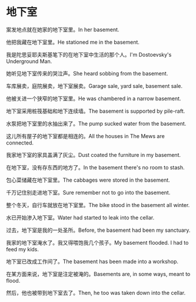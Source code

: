 # 地下室

<p><span class="chinese">案发地点就在她家的地下室里。</span><span class="english">In her basement.</span></p>

<p><span class="chinese">他把我藏在地下室里。</span><span class="english">He stationed me in the basement.</span></p>

<p><span class="chinese">我是陀思妥耶夫斯基笔下的在地下室中生活的那个人。</span><span class="english">I'm Dostoevsky's Underground Man.</span></p>

<p><span class="chinese">她听见地下室传来的哭泣声。</span><span class="english">She heard sobbing from the basement.</span></p>

<p><span class="chinese">车库展卖，庭院展卖，地下室展卖。</span><span class="english">Garage sale, yard sale, basement sale.</span></p>

<p><span class="chinese">他被关进一个狭窄的地下室里。</span><span class="english">He was chambered in a narrow basement.</span></p>

<p><span class="chinese">地下室采用桩筏基础和地下连续墙。</span><span class="english">The basement is supported by pile-raft.</span></p>

<p><span class="chinese">水泵把地下室里的水抽出来了。</span><span class="english">The pump sucked water from the basement.</span></p>

<p><span class="chinese">这儿所有屋子的地下室都是相连的。</span><span class="english">All the houses in The Mews are connected.</span></p>

<p><span class="chinese">我家地下室的家具盖满了灰尘。</span><span class="english">Dust coated the furniture in my basement.</span></p>

<p><span class="chinese">在地下室，没有存东西的地方了。</span><span class="english">In the basement there's no room to stash.</span></p>

<p><span class="chinese">包心菜储藏在地下室里。</span><span class="english">The cabbages were stored in the basement.</span></p>

<p><span class="chinese">千万记住别走进地下室。</span><span class="english">Sure remember not to go into the basement.</span></p>

<p><span class="chinese">整个冬天，自行车就放在地下室里。</span><span class="english">The bike stood in the basement all winter.</span></p>

<p><span class="chinese">水已开始渗入地下室。</span><span class="english">Water had started to leak into the cellar.</span></p>

<p><span class="chinese">过去，地下室是我的一处圣所。</span><span class="english">Before, the basement had been my sanctuary.</span></p>

<p><span class="chinese">我家的地下室淹水了。我又得喂饱我几个孩子。</span><span class="english">My basement flooded. I had to feed my kids.</span></p>

<p><span class="chinese">地下室已改成工作间了。</span><span class="english">The basement has been made into a workshop.</span></p>

<p><span class="chinese">在某方面来说，地下室是注定被淹的。</span><span class="english">Basements are, in some ways, meant to flood.</span></p>

<p><span class="chinese">然后，他也被带到地下室去了。</span><span class="english">Then, he too was taken down into the cellar.</span></p>

